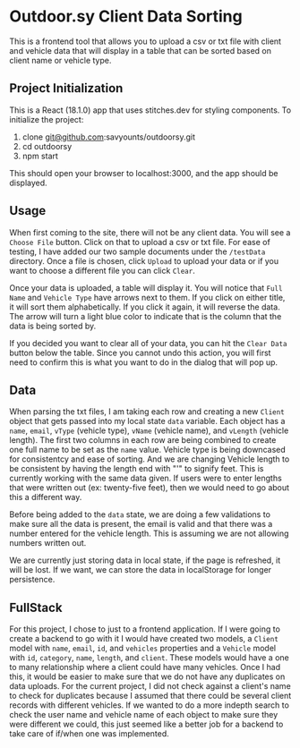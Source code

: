 # Outdoor.sy Client Data Sorting
This is a frontend tool that allows you to upload a csv or txt file with client and vehicle data that will display in a table that can be sorted based on client name or vehicle type.  

## Project Initialization
This is a React (18.1.0) app that uses stitches.dev for styling components. To initialize the project:

1. clone git@github.com:savyounts/outdoorsy.git
2. cd outdoorsy
3. npm start

This should open your browser to localhost:3000, and the app should be displayed.

## Usage
When first coming to the site, there will not be any client data. You will see a `Choose File` button. Click on that to upload a csv or txt file. For ease of testing, I have added our two sample documents under the `/testData` directory. Once a file is chosen, click `Upload` to upload your data or if you want to choose a different file you can click `Clear`.

Once your data is uploaded, a table will display it. You will notice that `Full Name` and `Vehicle Type` have arrows next to them. If you click on either title, it will sort them alphabetically. If you click it again, it will reverse the data. The arrow will turn a light blue color to indicate that is the column that the data is being sorted by.

If you decided you want to clear all of your data, you can hit the `Clear Data` button below the table. Since you cannot undo this action, you will first need to confirm this is what you want to do in the dialog that will pop up.

## Data
When parsing the txt files, I am taking each row and creating a new `Client` object that gets passed into my local state `data` variable. Each object has a `name`, `email`, `vType` (vehicle type), `vName` (vehicle name), and `vLength` (vehicle length). The first two columns in each row are being combined to create one full name to be set as the `name` value. Vehicle type is being downcased for consistentcy and ease of sorting. And we are changing Vehicle length to be consistent by having the length end with "'" to signify feet. This is currently working with the same data given. If users were to enter lengths that were written out (ex: twenty-five feet), then we would need to go about this a different way.

Before being added to the `data` state, we are doing a few validations to make sure all the data is present, the email is valid and that there was a number entered for the vehicle length. This is assuming we are not allowing numbers written out.

We are currently just storing data in local state, if the page is refreshed, it will be lost. If we want, we can store the data in localStorage for longer persistence.

## FullStack
For this project, I chose to just to a frontend application. If I were going to create a backend to go with it I would have created two models, a `Client` model with `name`, `email`, `id`, and `vehicles` properties and a `Vehicle` model with `id`, `category`, `name`, `length`, and `client`. These models would have a one to many relationship where a client could have many vehicles. Once I had this, it would be easier to make sure that we do not have any duplicates on data uploads. For the current project, I did not check against a client's name to check for duplicates because I assumed that there could be several client records with different vehicles. If we wanted to do a more indepth search to check the user name and vehicle name of each object to make sure they were different we could, this just seemed like a better job for a backend to take care of if/when one was implemented.
